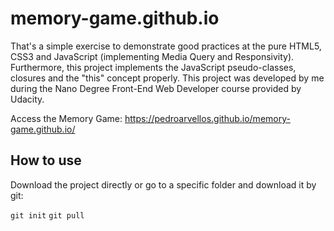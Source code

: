 # memory-game.github.io

That's a simple exercise to demonstrate good practices at the pure HTML5, CSS3 and JavaScript (implementing Media Query and Responsivity). Furthermore, this project implements the JavaScript pseudo-classes, closures and the "this" concept properly.  This project was developed by me during the Nano Degree Front-End Web Developer course provided by Udacity.

Access the Memory Game: https://pedroarvellos.github.io/memory-game.github.io/

## How to use

Download the project directly or go to a specific folder and download it by git:

`git init`
`git pull`
